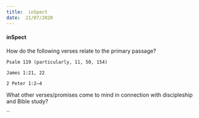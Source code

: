 ```yaml
---
title:  inSpect
date:  21/07/2020
---
```


#### inSpect

How do the following verses relate to the primary passage?

`Psalm 119 (particularly, 11, 50, 154)`

`James 1:21, 22`

`2 Peter 1:2–4`

What other verses/promises come to mind in connection with discipleship and Bible study?

``